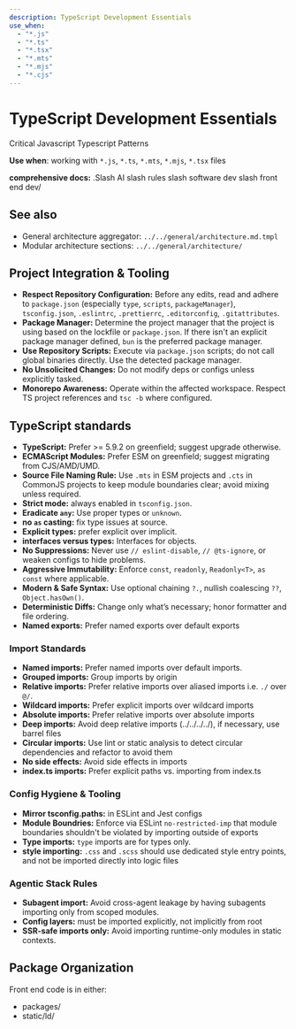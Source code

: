 ```yaml
---
description: TypeScript Development Essentials
use_when:
  - "*.js"
  - "*.ts"
  - "*.tsx"
  - "*.mts"
  - "*.mjs"
  - "*.cjs"
---
```


# TypeScript Development Essentials

Critical Javascript Typescript Patterns

**Use when**: working with `*.js`, `*.ts`, `*.mts`, `*.mjs`, `*.tsx` files

**comprehensive docs:** .Slash AI slash rules slash software dev slash front end dev/

## See also

- General architecture aggregator: `../../general/architecture.md.tmpl`
- Modular architecture sections: `../../general/architecture/`

## Project Integration & Tooling

- **Respect Repository Configuration:** Before any edits, read and adhere to `package.json` (especially `type`, `scripts`, `packageManager`), `tsconfig.json`, `.eslintrc`, `.prettierrc`, `.editorconfig`, `.gitattributes`.
- **Package Manager:** Determine the project manager that the project is using based on the lockfile or `package.json`. If there isn't an explicit package manager defined, `bun` is the preferred package manager.
- **Use Repository Scripts:** Execute via `package.json` scripts; do not call global binaries directly. Use the detected package manager.
- **No Unsolicited Changes:** Do not modify deps or configs unless explicitly tasked.
- **Monorepo Awareness:** Operate within the affected workspace. Respect TS project references and `tsc -b` where configured.

## TypeScript standards

- **TypeScript:** Prefer >= 5.9.2 on greenfield; suggest upgrade otherwise.
- **ECMAScript Modules:** Prefer ESM on greenfield; suggest migrating from CJS/AMD/UMD.
- **Source File Naming Rule:** Use `.mts` in ESM projects and `.cts` in CommonJS projects to keep module boundaries clear; avoid mixing unless required.
- **Strict mode:** always enabled in `tsconfig.json`.
- **Eradicate `any`:** Use proper types or `unknown`.
- **no `as` casting:** fix type issues at source.
- **Explicit types:** prefer explicit over implicit.
- **interfaces versus types:** Interfaces for objects.
- **No Suppressions:** Never use `// eslint-disable`, `// @ts-ignore`, or weaken configs to hide problems.
- **Aggressive Immutability:** Enforce `const`, `readonly`, `Readonly<T>`, `as const` where applicable.
- **Modern & Safe Syntax:** Use optional chaining `?.`, nullish coalescing `??`, `Object.hasOwn()`.
- **Deterministic Diffs:** Change only what’s necessary; honor formatter and file ordering.
- **Named exports:** Prefer named exports over default exports

### Import Standards

- **Named imports:** Prefer named imports over default imports.
- **Grouped imports:** Group imports by origin
- **Relative imports:** Prefer relative imports over aliased imports i.e. `./` over `@/`.
- **Wildcard imports:** Prefer explicit imports over wildcard imports
- **Absolute imports:** Prefer relative imports over absolute imports
- **Deep imports:** Avoid deep relative imports (../../../../), if necessary, use barrel files
- **Circular imports:** Use lint or static analysis to detect circular dependencies and refactor to avoid them
- **No side effects:** Avoid side effects in imports
- **index.ts imports:** Prefer explicit paths vs. importing from index.ts

### Config Hygiene & Tooling

- **Mirror tsconfig.paths:** in ESLint and Jest configs
- **Module Boundries:** Enforce via ESLint `no-restricted-imp` that module boundaries shouldn't be violated by importing outside of exports
- **Type imports:** `type` imports are for types only.
- **style importing:** `.css` and `.scss` should use dedicated style entry points, and not be imported directly into logic files

### Agentic Stack Rules

- **Subagent import:** Avoid cross-agent leakage by having subagents importing only from scoped modules.
- **Config layers:** must be imported explicitly, not implicitly from root
- **SSR-safe imports only:** Avoid importing runtime-only modules in static contexts.

## Package Organization

Front end code is in either:

- packages/
- static/ld/
